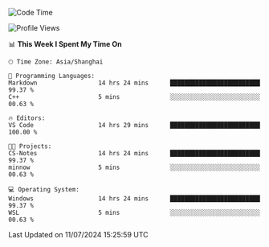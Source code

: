 <!--START_SECTION:waka-->
![Code Time](http://img.shields.io/badge/Code%20Time-1%2C839%20hrs%2040%20mins-blue)

![Profile Views](http://img.shields.io/badge/Profile%20Views-6-blue)

📊 **This Week I Spent My Time On** 

```text
🕑︎ Time Zone: Asia/Shanghai

💬 Programming Languages: 
Markdown                 14 hrs 24 mins      █████████████████████████   99.37 % 
C++                      5 mins              ░░░░░░░░░░░░░░░░░░░░░░░░░   00.63 % 

🔥 Editors: 
VS Code                  14 hrs 29 mins      █████████████████████████   100.00 % 

🐱‍💻 Projects: 
CS-Notes                 14 hrs 24 mins      █████████████████████████   99.37 % 
minnow                   5 mins              ░░░░░░░░░░░░░░░░░░░░░░░░░   00.63 % 

💻 Operating System: 
Windows                  14 hrs 24 mins      █████████████████████████   99.37 % 
WSL                      5 mins              ░░░░░░░░░░░░░░░░░░░░░░░░░   00.63 % 
```


 Last Updated on 11/07/2024 15:25:59 UTC
<!--END_SECTION:waka-->